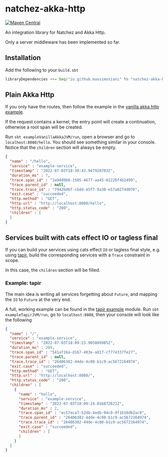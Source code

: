 # natchez-akka-http

[![Maven Central](https://img.shields.io/maven-central/v/io.github.massimosiani/natchez-akka-http_2.13.svg?label=Maven%20Central)](https://search.maven.org/search?q=g:%22io.github.massimosiani%22%20AND%20a:%22natchez-akka-http_2.13%22)

An integration library for Natchez and Akka Http.

Only a server middleware has been implemented so far.

## Installation

Add the following to your `build.sbt`
```scala
libraryDependencies ++= Seq("io.github.massimosiani" %% "natchez-akka-http" % <version>)
```

## Plain Akka Http
If you only have the routes, then follow the example in the
[vanilla akka http example](https://github.com/massimosiani/natchez-akka-http/tree/main/examples/vanilla-akka).

If the request contains a kernel, the entry point will create a continuation,
otherwise a root span will be created.

Run `sbt exampleVanillaAkkaJVM/run`, open a browser and go to `localhost:8080/hello`.
You should see something similar in your console.
Notice that the `children` section will always be empty.

```json
{
  "name" : "/hello",
  "service" : "example-service",
  "timestamp" : "2022-07-03T18:38:43.947920703Z",
  "duration_ms" : 7,
  "trace.span_id" : "2a94d0b0-1505-4677-aa45-02220f4b2499",
  "trace.parent_id" : null,
  "trace.trace_id" : "7942bd6f-cbdd-45f7-9a38-e57a0274d070",
  "exit.case" : "succeeded",
  "http.method" : "GET",
  "http.url" : "http://localhost:8080/hello",
  "http.status_code" : "200",
  "children" : [
  ]
}
```

## Services built with cats effect IO or tagless final
If you can build your services using cats effect `IO` or tagless final style,
e.g. using [tapir](https://tapir.softwaremill.com/en/latest/),
build the corresponding services with a `Trace` constraint in scope.

In this case, the `children` section will be filled.

### Example: tapir
The main idea is writing all services forgetting about `Future`, and mapping the `IO` to `Future` at the
very end.

A full, working example can be found in the [tapir example](https://github.com/massimosiani/natchez-akka-http/tree/main/examples/tapir) module. Run `sbt exampleTapirJVM/run`, go to `localhost:8080`, then your console will look like the following

```json
{
  "name" : "/",
  "service" : "example-service",
  "timestamp" : "2022-07-03T18:09:23.905889985Z",
  "duration_ms" : 209,
  "trace.span_id" : "541af16a-d167-483e-a817-cf774337fe27",
  "trace.parent_id" : null,
  "trace.trace_id" : "26406382-44de-4c80-b1c9-ac5672164974",
  "exit.case" : "succeeded",
  "http.method" : "GET",
  "http.url" : "http://localhost:8080/",
  "http.status_code" : "200",
  "children" : [
    {
      "name" : "hello",
      "service" : "example-service",
      "timestamp" : "2022-07-03T18:09:24.016872621Z",
      "duration_ms" : 2,
      "trace.span_id" : "ec57eca7-52db-4edb-94c0-9f1b10d62ac9",
      "trace.parent_id" : "26406382-44de-4c80-b1c9-ac5672164974",
      "trace.trace_id" : "26406382-44de-4c80-b1c9-ac5672164974",
      "exit.case" : "succeeded",
      "children" : [
      ]
    }
  ]
}
```
